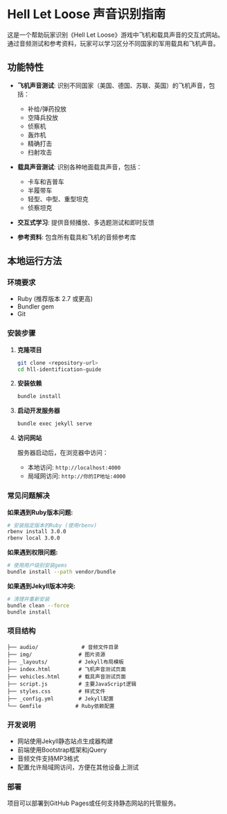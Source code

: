 # Hell Let Loose 声音识别指南

这是一个帮助玩家识别《Hell Let Loose》游戏中飞机和载具声音的交互式网站。通过音频测试和参考资料，玩家可以学习区分不同国家的军用载具和飞机声音。

## 功能特性

- **飞机声音测试**: 识别不同国家（美国、德国、苏联、英国）的飞机声音，包括：
  - 补给/弹药投放
  - 空降兵投放
  - 侦察机
  - 轰炸机
  - 精确打击
  - 扫射攻击

- **载具声音测试**: 识别各种地面载具声音，包括：
  - 卡车和吉普车
  - 半履带车
  - 轻型、中型、重型坦克
  - 侦察坦克

- **交互式学习**: 提供音频播放、多选题测试和即时反馈
- **参考资料**: 包含所有载具和飞机的音频参考库

## 本地运行方法

### 环境要求

- Ruby (推荐版本 2.7 或更高)
- Bundler gem
- Git

### 安装步骤

1. **克隆项目**
   ```bash
   git clone <repository-url>
   cd hll-identification-guide
   ```

2. **安装依赖**
   ```bash
   bundle install
   ```

3. **启动开发服务器**
   ```bash
   bundle exec jekyll serve
   ```

4. **访问网站**
   
   服务器启动后，在浏览器中访问：
   - 本地访问: `http://localhost:4000`
   - 局域网访问: `http://你的IP地址:4000`

### 常见问题解决

**如果遇到Ruby版本问题:**
```bash
# 安装指定版本的Ruby (使用rbenv)
rbenv install 3.0.0
rbenv local 3.0.0
```

**如果遇到权限问题:**
```bash
# 使用用户级别安装gems
bundle install --path vendor/bundle
```

**如果遇到Jekyll版本冲突:**
```bash
# 清理并重新安装
bundle clean --force
bundle install
```

### 项目结构

```
├── audio/              # 音频文件目录
├── img/               # 图片资源
├── _layouts/          # Jekyll布局模板
├── index.html         # 飞机声音测试页面
├── vehicles.html      # 载具声音测试页面
├── script.js          # 主要JavaScript逻辑
├── styles.css         # 样式文件
├── _config.yml        # Jekyll配置
└── Gemfile           # Ruby依赖配置
```

### 开发说明

- 网站使用Jekyll静态站点生成器构建
- 前端使用Bootstrap框架和jQuery
- 音频文件支持MP3格式
- 配置允许局域网访问，方便在其他设备上测试

### 部署

项目可以部署到GitHub Pages或任何支持静态网站的托管服务。